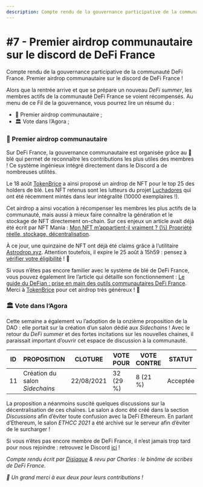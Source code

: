```yaml
---
description: Compte rendu de la gouvernance participative de la communauté DeFi France
---
```


# #7 - Premier airdrop communautaire sur le discord de DeFi France

Compte rendu de la gouvernance participative de la communauté DeFi France. Premier airdrop communautaire sur le discord de DeFi France !

Alors que la rentrée arrive et que se prépare un nouveau _DeFi summer_, les membres actifs de la communauté DeFi France se voient récompensés. Au menu de ce Fil de la gouvernance, vous pourrez lire un résumé du :

* 📢 Premier airdrop communautaire ;
* 🏛️ Vote dans l’Agora ;

### 📢 Premier airdrop communautaire <a href="premier-airdrop-communautaire" id="premier-airdrop-communautaire"></a>

Sur DeFi France, la gouvernance communautaire est organisée grâce au 🌾 blé qui permet de reconnaître les contributions les plus utiles des membres ! Ce système ingénieux intégré directement dans le Discord a de nombreuses utilités.

Le 18 août [TokenBrice](https://twitter.com/TokenBrice) a ainsi proposé un airdrop de NFT pour le top 25 des holders de blé. Les NFT retenus sont les lutteurs du projet [Luchadores](https://luchadores.io) qui ont été récemment mintés dans leur intégralité (10000 exemplaires !).

Cet airdrop a ainsi vocation à récompenser les membres les plus actifs de la communauté, mais aussi à mieux faire connaître la génération et le stockage de NFT directement on-chain. Sur ces enjeux un article avait déjà été écrit par NFT Mania : [Mon NFT m’appartient-il vraiment ? (½) Propriété réelle, stockage, décentralisation](https://nft-mania.io/2021/05/mon-nft-mappartient-il-vraiment-%C2%BD-propriete-reelle-stockage-decentralisation/).

À ce jour, une quinzaine de NFT ont déjà été claims grâce à l’utilitaire [Astrodrop.xyz](https://twitter.com/TokenBrice/status/1428000290574422021). Attention toutefois, il expire le 25 août à 15h59 : pensez à [vérifier votre éligibilité](https://astrodrop.xyz/claim/QmPszTV9cFDdC3owxzbS6nxzqqU1LbeHZ6x3SfuqjpaYS5) ! 🧐

Si vous n’êtes pas encore familier avec le système de blé de DeFi France, vous pouvez également lire l’article qui détaille son fonctionnement : [Le guide du DeFian : prise en main des outils communautaires DeFi France](https://tokenbrice.xyz/fr/guide-defian/#incitation--les-bases-du--bl%C3%A9). Merci à [TokenBrice](https://twitter.com/TokenBrice) pour cet airdrop très généreux ! 🙏

### 🏛️ Vote dans l’Agora <a href="vote-dans-lagora" id="vote-dans-lagora"></a>

Cette semaine a également vu l’adoption de la onzième proposition de la DAO : elle portait sur la création d’un salon dédié aux _Sidechains_ ! Avec le retour du _DeFi summer_ et des fortes incitations sur les nouvelles chaines, il paraissait important d’ouvrir cet espace de discussion à la communauté.

| ID | PROPOSITION                    | CLOTURE    | VOTE POUR | VOTE CONTRE | STATUT   |
| -- | ------------------------------ | ---------- | --------- | ----------- | -------- |
| 11 | Création du salon _Sidechains_ | 22/08/2021 | 32 (29 %) | 8 (21 %)    | Acceptée |

La proposition a néanmoins suscité quelques discussions sur la décentralisation de ces chaînes. Le salon a donc été créé dans la section _Discussions_ afin d’éviter toute confusion avec la DeFi Ethereum. En parlant d’Ethereum, le salon _ETHCC 2021_ a été archivé sur le serveur afin d’éviter de le surcharger !

Si vous n’êtes pas encore membre de DeFi France, il n’est jamais trop tard pour nous rejoindre : retrouvez le Discord [ici](https://discord.gg/GuzNkFnZb4) !

_Compte rendu écrit par _[_Disiaque_](https://twitter.com/disiaque\_crypto)_ & revu par Charles : le binôme de scribes de DeFi France._

_🙏 Un grand merci à eux deux pour leurs contributions !_
